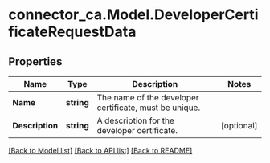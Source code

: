 # connector_ca.Model.DeveloperCertificateRequestData
## Properties

Name | Type | Description | Notes
------------ | ------------- | ------------- | -------------
**Name** | **string** | The name of the developer certificate, must be unique. | 
**Description** | **string** | A description for the developer certificate. | [optional] 

[[Back to Model list]](../README.md#documentation-for-models) [[Back to API list]](../README.md#documentation-for-api-endpoints) [[Back to README]](../README.md)

